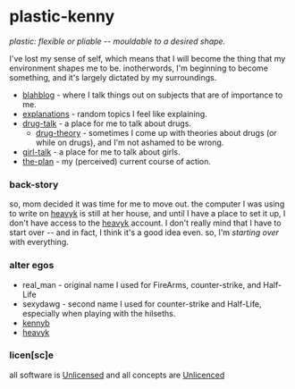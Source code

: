 # plastic-kenny

*plastic: flexible or pliable -- mouldable to a desired shape.*

I've lost my sense of self, which means that I will become the thing that my environment shapes me to be. inotherwords, I'm beginning to become something, and it's largely dictated by my surroundings.

- [blahblog](/bladblog.md) - where I talk things out on subjects that are of importance to me.
- [explanations](/explanations.md) - random topics I feel like explaining.
- [drug-talk](/drug-talk.md) - a place for me to talk about drugs.
    - [drug-theory](/drug-theory.md) - sometimes I come up with theories about drugs (or while on drugs), and I'm not ashamed to be wrong.
- [girl-talk](/girl-talk.md) - a place for me to talk about girls.
- [the-plan](/the-plan.md) - my (perceived) current course of action.

### back-story

so, mom decided it was time for me to move out. the computer I was using to write on [heavyk](https://github.com/heavyk) is still at her house, and until I have a place to set it up, I don't have access to the [heavyk](https://github.com/heavyk) account. I don't really mind that I have to start over -- and in fact, I think it's a good idea even. so, I'm *starting over* with everything.

### alter egos

- real_man - original name I used for FireArms, counter-strike, and Half-Life
- sexydawg - second name I used for counter-strike and Half-Life, especially when playing with the hilseths.
- [kennyb](https://github.com/kennyb)
- [heavyk](https://github.com/heavyk)


### licen[sc]e

all software is [Unlicensed](/LICENSE) and all concepts are [Unlicenced](/LICENCE)